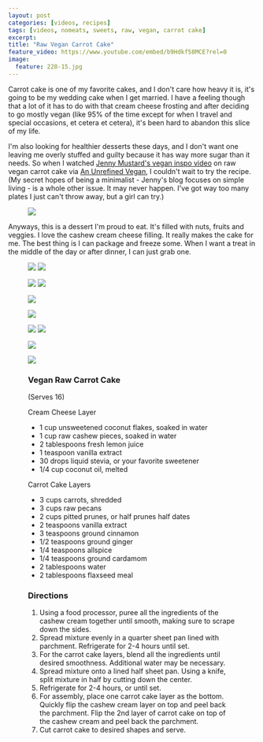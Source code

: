 ```yaml
---
layout: post
categories: [videos, recipes]
tags: [videos, nomeats, sweets, raw, vegan, carrot cake]
excerpt: 
title: "Raw Vegan Carrot Cake"
feature_video: https://www.youtube.com/embed/b9Hdkf58MCE?rel=0
image:
  feature: 228-15.jpg
---
```


Carrot cake is one of my favorite cakes, and I don't care how heavy it is, it's going to be my wedding cake when I get married.  I have a feeling though that a lot of it has to do with that cream cheese frosting and after deciding to go mostly vegan (like 95% of the time except for when I travel and special occasions, et cetera et cetera), it's been hard to abandon this slice of my life.

I'm also looking for healthier desserts these days, and I don't want one leaving me overly stuffed and guilty because it has way more sugar than it needs.  So when I watched [Jenny Mustard's vegan inspo video](http://jennymustard.com/vegan-inspo-an-unrefined-vegan-raw-carrot-cream-cheese-squares/) on raw vegan carrot cake via [An Unrefined Vegan](http://anunrefinedvegan.com/2014/02/06/raw-carrot-cake-cream-cheese-hearts-sugar-and-gluten-free/), I couldn't wait to try the recipe.  (My secret hopes of being a minimalist - Jenny's blog focuses on simple living - is a whole other issue. It may never happen.  I've got way too many plates I just can't throw away, but a girl can try.)

<figure>
    <img src="/images/228-17.jpg">
</figure>

Anyways, this is a dessert I'm proud to eat.  It's filled with nuts, fruits and veggies.  I love the cashew cream cheese filling.  It really makes the cake for me.  The best thing is I can package and freeze some.  When I want a treat in the middle of the day or after dinner, I can just grab one.

<figure class="half">
<img src="/images/228-4.jpg">
<img src="/images/228-5.jpg">
</figure>

<figure class="half">
<img src="/images/228-6.jpg">
<img src="/images/228-7.jpg">
</figure>

<figure>
    <img src="/images/228-8.jpg">
</figure>

<figure>
    <img src="/images/228-10.jpg">
</figure>

<figure class="half">
<img src="/images/228-11.jpg">
<img src="/images/228-16.jpg">
</figure>

<figure>
    <img src="/images/228-14.jpg">
</figure>

<figure>
    <img src="/images/228-15.jpg">
</figure>

<figure class="ingredients" markdown="1">

### Vegan Raw Carrot Cake
(Serves 16)

Cream Cheese Layer

- 1 cup unsweetened coconut flakes, soaked in water 
- 1 cup raw cashew pieces, soaked in water 
- 2 tablespoons fresh lemon juice
- 1 teaspoon vanilla extract
- 30 drops liquid stevia, or your favorite sweetener
- 1/4 cup coconut oil, melted

Carrot Cake Layers

- 3 cups carrots, shredded
- 3 cups raw pecans
- 2 cups pitted prunes, or half prunes half dates
- 2 teaspoons vanilla extract
- 3 teaspoons ground cinnamon
- 1/2 teaspoons ground ginger
- 1/4 teaspoons allspice
- 1/4 teaspoons ground cardamom
- 2 tablespoons water
- 2 tablespoons flaxseed meal


</figure>

<figure class="directions" markdown="1">

### Directions

1. Using a food processor, puree all the ingredients of the cashew cream together until smooth, making sure to scrape down the sides.
2. Spread mixture evenly in a quarter sheet pan lined with parchment.  Refrigerate for 2-4 hours until set.
3. For the carrot cake layers, blend all the ingredients until desired smoothness.  Additional water may be necessary.  
4. Spread mixture onto a lined half sheet pan.  Using a knife, split mixture in half by cutting down the center.
5. Refrigerate for 2-4 hours, or until set.
6. For assembly, place one carrot cake layer as the bottom.  Quickly flip the cashew cream layer on top and peel back the parchment.  Flip the 2nd layer of carrot cake on top of the cashew cream and peel back the parchment.  
7. Cut carrot cake to desired shapes and serve.
</figure>
